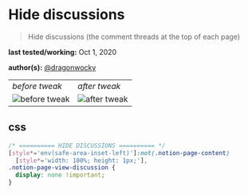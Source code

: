 # Hide discussions 
> Hide discussions (the comment threads at the top of each page)

**last tested/working:** Oct 1, 2020

**author(s):** [@dragonwocky](https://github.com/dragonwocky)

<table border="0">
 <tr>
    <td><i>before tweak</i></td>
    <td><i>after tweak</i></td>
 </tr>
 <tr>
    <td><img alt="before tweak" src="https://i.imgur.com/gOGZsbZ.png"></td>
    <td><img alt="after tweak" src="https://i.imgur.com/8sXrj4Z.png"></td>
 </tr>
</table>

## css

```css
/* ========== HIDE DISCUSSIONS ========== */
[style*='env(safe-area-inset-left)']:not(.notion-page-content)
  [style*='width: 100%; height: 1px;'],
.notion-page-view-discussion {
  display: none !important;
}
```